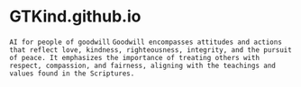 # GTKind.github.io
`AI for people of goodwill`
`Goodwill encompasses attitudes and actions that reflect love, kindness, righteousness, integrity, and the pursuit of peace. It emphasizes the importance of treating others with respect, compassion, and fairness, aligning with the teachings and values found in the Scriptures.`

